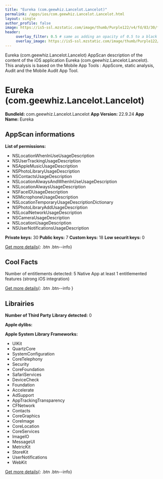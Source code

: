 ```yaml
---
title: "Eureka (com.geewhiz.Lancelot.Lancelot)"
permalink: /apps/ios/com.geewhiz.Lancelot.Lancelot.html
layout: single
author_profile: false
image: https://is5-ssl.mzstatic.com/image/thumb/Purple122/v4/fd/83/30/fd8330f7-5f7d-fc0c-c6fc-fcf2bb5e9bb4/AppIcon-1x_U007emarketing-0-7-0-85-220.png/512x512bb.jpg
header: 
     overlay_filter: 0.5 # same as adding an opacity of 0.5 to a black background
     overlay_image: https://is5-ssl.mzstatic.com/image/thumb/Purple122/v4/fd/83/30/fd8330f7-5f7d-fc0c-c6fc-fcf2bb5e9bb4/AppIcon-1x_U007emarketing-0-7-0-85-220.png/512x512bb.jpg
---
```

Eureka (com.geewhiz.Lancelot.Lancelot) AppScan description of the content of the iOS application Eureka (com.geewhiz.Lancelot.Lancelot). This analysis is based on the Mobile App Tools : AppScore, static analysis, Audit and the Mobile Audit App Tool.

# Eureka (com.geewhiz.Lancelot.Lancelot)

**BundleId:** com.geewhiz.Lancelot.Lancelot
**App Version:** 22.9.24
**App Name:** Eureka


## AppScan informations 

**List of permissions:** 
- NSLocationWhenInUseUsageDescription
- NSUserTrackingUsageDescription
- NSAppleMusicUsageDescription
- NSPhotoLibraryUsageDescription
- NSContactsUsageDescription
- NSLocationAlwaysAndWhenInUseUsageDescription
- NSLocationAlwaysUsageDescription
- NSFaceIDUsageDescription
- NSMicrophoneUsageDescription
- NSLocationTemporaryUsageDescriptionDictionary
- NSPhotoLibraryAddUsageDescription
- NSLocalNetworkUsageDescription
- NSCameraUsageDescription
- NSLocationUsageDescription
- NSUserNotificationsUsageDescription
  
  
**Private keys:** 30
**Public keys:** 7
**Custom keys:** 18
**Low securit keys:** 0
  
[Get more details](/pricing.html){: .btn .btn--info}

## Cool Facts

Number of entitlements detected: 5
Native App
at least 1 entitlemented features (strong iOS integration)
  
[Get more details](/pricing.html){: .btn .btn--info }

## Librairies 
**Number of Third Party Library detected:** 0


**Apple dylibs:**


**Apple System Library Frameworks:**
- UIKit
- QuartzCore
- SystemConfiguration
- CoreTelephony
- Security
- CoreFoundation
- SafariServices
- DeviceCheck
- Foundation
- Accelerate
- AdSupport
- AppTrackingTransparency
- CFNetwork
- Contacts
- CoreGraphics
- CoreImage
- CoreLocation
- CoreServices
- ImageIO
- MessageUI
- MetricKit
- StoreKit
- UserNotifications
- WebKit


  
[Get more details](/pricing.html){: .btn .btn--info}

